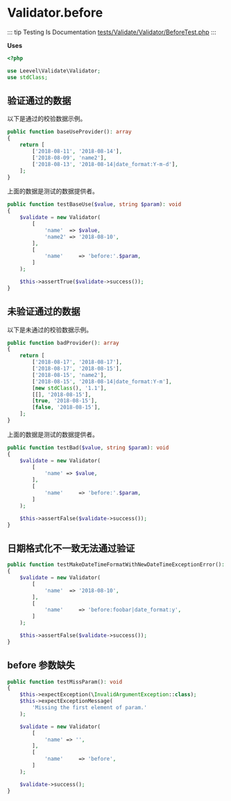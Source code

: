 # Validator.before

::: tip Testing Is Documentation
[tests/Validate/Validator/BeforeTest.php](https://github.com/hunzhiwange/framework/blob/master/tests/Validate/Validator/BeforeTest.php)
:::
    
**Uses**

``` php
<?php

use Leevel\Validate\Validator;
use stdClass;
```

## 验证通过的数据

以下是通过的校验数据示例。

``` php
public function baseUseProvider(): array
{
    return [
        ['2018-08-11', '2018-08-14'],
        ['2018-08-09', 'name2'],
        ['2018-08-13', '2018-08-14|date_format:Y-m-d'],
    ];
}
```

上面的数据是测试的数据提供者。


``` php
public function testBaseUse($value, string $param): void
{
    $validate = new Validator(
        [
            'name'  => $value,
            'name2' => '2018-08-10',
        ],
        [
            'name'     => 'before:'.$param,
        ]
    );

    $this->assertTrue($validate->success());
}
```
    
## 未验证通过的数据

以下是未通过的校验数据示例。

``` php
public function badProvider(): array
{
    return [
        ['2018-08-17', '2018-08-17'],
        ['2018-08-17', '2018-08-15'],
        ['2018-08-15', 'name2'],
        ['2018-08-15', '2018-08-14|date_format:Y-m'],
        [new stdClass(), '1.1'],
        [[], '2018-08-15'],
        [true, '2018-08-15'],
        [false, '2018-08-15'],
    ];
}
```

上面的数据是测试的数据提供者。


``` php
public function testBad($value, string $param): void
{
    $validate = new Validator(
        [
            'name' => $value,
        ],
        [
            'name'     => 'before:'.$param,
        ]
    );

    $this->assertFalse($validate->success());
}
```
    
## 日期格式化不一致无法通过验证

``` php
public function testMakeDateTimeFormatWithNewDateTimeExceptionError(): void
{
    $validate = new Validator(
        [
            'name'  => '2018-08-10',
        ],
        [
            'name'     => 'before:foobar|date_format:y',
        ]
    );

    $this->assertFalse($validate->success());
}
```
    
## before 参数缺失

``` php
public function testMissParam(): void
{
    $this->expectException(\InvalidArgumentException::class);
    $this->expectExceptionMessage(
        'Missing the first element of param.'
    );

    $validate = new Validator(
        [
            'name' => '',
        ],
        [
            'name'     => 'before',
        ]
    );

    $validate->success();
}
```
